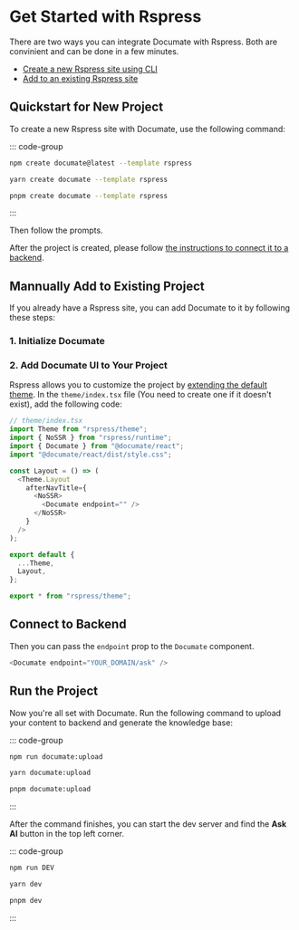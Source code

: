 # Get Started with Rspress

There are two ways you can integrate Documate with Rspress. Both are convinient and can be done in a few minutes.

- [Create a new Rspress site using CLI](#quickstart-for-new-project)
- [Add to an existing Rspress site](#mannually-add-to-existing-project)

## Quickstart for New Project

To create a new Rspress site with Documate, use the following command:

::: code-group

```bash [npm]
npm create documate@latest --template rspress
```

```bash [yarn]
yarn create documate --template rspress
```

```bash [pnpm]
pnpm create documate --template rspress
```

:::

Then follow the prompts.

After the project is created, please follow [the instructions to connect it to a backend](#connect-to-backend).

## Mannually Add to Existing Project

If you already have a Rspress site, you can add Documate to it by following these steps:

### 1. Initialize Documate

<!--@include: ../_partials/_initialize-react.md-->

### 2. Add Documate UI to Your Project

Rspress allows you to customize the project by [extending the default theme](https://rspress.dev/guide/advanced/custom-theme.html#extensions-based-on-the-default-theme). In the `theme/index.tsx` file (You need to create one if it doesn't exist), add the following code:

```js
// theme/index.tsx
import Theme from "rspress/theme";
import { NoSSR } from "rspress/runtime";
import { Documate } from "@documate/react";
import "@documate/react/dist/style.css";

const Layout = () => (
  <Theme.Layout
    afterNavTitle={
      <NoSSR>
        <Documate endpoint="" />
      </NoSSR>
    }
  />
);

export default {
  ...Theme,
  Layout,
};

export * from "rspress/theme";
```

## Connect to Backend

<!--@include: ../_partials/_connect-backend.md-->

Then you can pass the `endpoint` prop to the `Documate` component.

```js
<Documate endpoint="YOUR_DOMAIN/ask" />
```

## Run the Project

Now you're all set with Documate. Run the following command to upload your content to backend and generate the knowledge base:

::: code-group

```bash [npm]
npm run documate:upload
```

```bash [yarn]
yarn documate:upload
```

```bash [pnpm]
pnpm documate:upload
```

:::

After the command finishes, you can start the dev server and find the **Ask AI** button in the top left corner.

::: code-group

```bash [npm]
npm run DEV
```

```bash [yarn]
yarn dev
```

```bash [pnpm]
pnpm dev
```

:::

